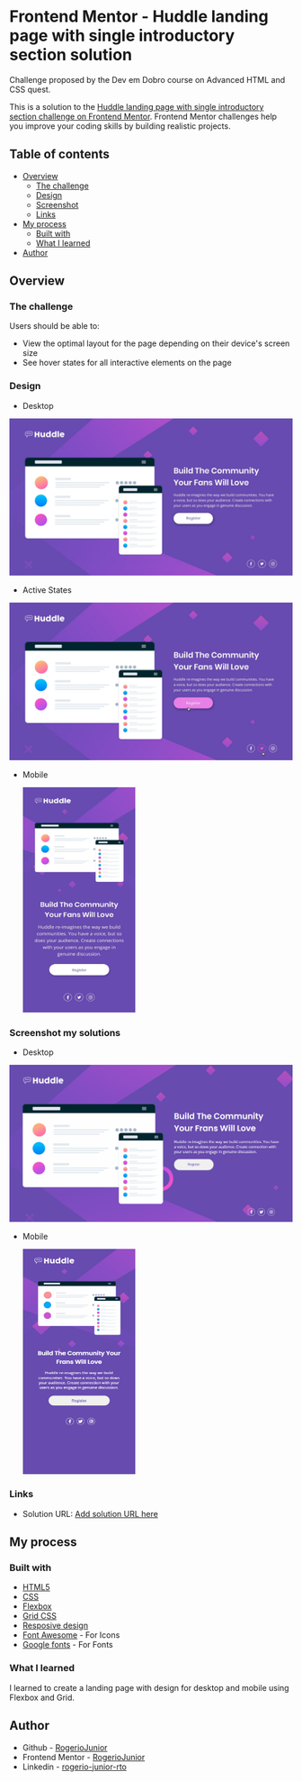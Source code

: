 # Frontend Mentor - Huddle landing page with single introductory section solution

Challenge proposed by the Dev em Dobro course on Advanced HTML and CSS quest.

This is a solution to the [Huddle landing page with single introductory section challenge on Frontend Mentor](https://www.frontendmentor.io/challenges/huddle-landing-page-with-a-single-introductory-section-B_2Wvxgi0). Frontend Mentor challenges help you improve your coding skills by building realistic projects. 

## Table of contents

- [Overview](#overview)
  - [The challenge](#the-challenge)
  - [Design](#design)
  - [Screenshot](#screenshot-my-solutions)
  - [Links](#links)
- [My process](#my-process)
  - [Built with](#built-with)
  - [What I learned](#what-i-learned)
- [Author](#author)

## Overview

### The challenge

Users should be able to:

- View the optimal layout for the page depending on their device's screen size
- See hover states for all interactive elements on the page

### Design

- Desktop
<img src="src/design/desktop-design.jpg" alt="DesktopDesign">

- Active States
<img src="src/design/active-states.jpg" alt="Active States Design">

- Mobile

  <img src="src/design/mobile-design.jpg" alt="Mobile Design" width="200px" height="400">

### Screenshot my solutions

- Desktop
<img src="src/design/desktop.gif" alt="Desktop">

- Mobile

  <img src="src/design/mobile.gif" alt="Desktop" width="200px" height="400">


### Links

- Solution URL: [Add solution URL here](https://your-solution-url.com)

## My process

### Built with

- [HTML5](https://developer.mozilla.org/en-US/docs/Glossary/HTML5)
- [CSS](https://developer.mozilla.org/en-US/docs/Web/CSS)
- [Flexbox](https://developer.mozilla.org/en-US/docs/Learn/CSS/CSS_layout/Flexbox)
- [Grid CSS](https://developer.mozilla.org/en-US/docs/Web/CSS/grid)
- [Resposive design](https://developer.mozilla.org/en-US/docs/Web/CSS/grid)
- [Font Awesome](https://fontawesome.com/) - For Icons
- [Google fonts](https://fonts.google.com/) - For Fonts


### What I learned

I learned to create a landing page with design for desktop and mobile using Flexbox and Grid.


## Author

- Github - [RogerioJunior](https://github.com/RogerioJunior)
- Frontend Mentor - [RogerioJunior](https://www.frontendmentor.io/profile/RogerioJunior)
- Linkedin - [rogerio-junior-rto](https://www.linkedin.com/in/rogerio-junior-rto/)
